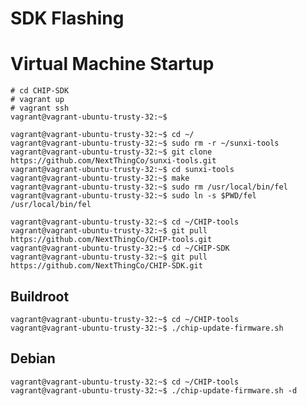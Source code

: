 SDK Flashing
==

# Virtual Machine Startup

    # cd CHIP-SDK
    # vagrant up
    # vagrant ssh
    vagrant@vagrant-ubuntu-trusty-32:~$
    
    vagrant@vagrant-ubuntu-trusty-32:~$ cd ~/
    vagrant@vagrant-ubuntu-trusty-32:~$ sudo rm -r ~/sunxi-tools
    vagrant@vagrant-ubuntu-trusty-32:~$ git clone https://github.com/NextThingCo/sunxi-tools.git
    vagrant@vagrant-ubuntu-trusty-32:~$ cd sunxi-tools
    vagrant@vagrant-ubuntu-trusty-32:~$ make
    vagrant@vagrant-ubuntu-trusty-32:~$ sudo rm /usr/local/bin/fel
    vagrant@vagrant-ubuntu-trusty-32:~$ sudo ln -s $PWD/fel /usr/local/bin/fel
    
    vagrant@vagrant-ubuntu-trusty-32:~$ cd ~/CHIP-tools
    vagrant@vagrant-ubuntu-trusty-32:~$ git pull https://github.com/NextThingCo/CHIP-tools.git
    vagrant@vagrant-ubuntu-trusty-32:~$ cd ~/CHIP-SDK
    vagrant@vagrant-ubuntu-trusty-32:~$ git pull https://github.com/NextThingCo/CHIP-SDK.git
    
## Buildroot

    vagrant@vagrant-ubuntu-trusty-32:~$ cd ~/CHIP-tools
    vagrant@vagrant-ubuntu-trusty-32:~$ ./chip-update-firmware.sh

## Debian

    vagrant@vagrant-ubuntu-trusty-32:~$ cd ~/CHIP-tools
    vagrant@vagrant-ubuntu-trusty-32:~$ ./chip-update-firmware.sh -d
